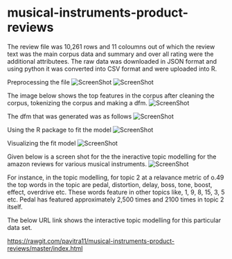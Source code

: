 # musical-instruments-product-reviews

The review file was 10,261 rows and 11 coloumns out of which the review text was the main corpus data and summary and over all rating were the additional attributees.
The raw data was downloaded in JSON format and using python it was converted into CSV format and were uploaded into R.

Preprocessing the file
![ScreenShot](https://cloud.githubusercontent.com/assets/22182351/20322731/2627034c-ab48-11e6-9a59-3a5358d858dc.png)
![ScreenShot](https://cloud.githubusercontent.com/assets/22182351/20322774/4898c58c-ab48-11e6-9259-1431185f03cd.png)

The image below shows the top features in the corpus after cleaning the corpus, tokenizing the corpus and making a dfm.
![ScreenShot](https://cloud.githubusercontent.com/assets/22182351/20317236/3018aa6e-ab33-11e6-9ca6-33081dae59c1.png)

The dfm that was generated was as follows
![ScreenShot](https://cloud.githubusercontent.com/assets/22182351/20318609/e1a8f2d4-ab38-11e6-86eb-abba113b0f6c.png)

Using the R package to fit the model
![ScreenShot](https://cloud.githubusercontent.com/assets/22182351/20322952/efd7be3e-ab48-11e6-915d-10bff18ab2ee.png)

Visualizing the fit model
![ScreenShot](https://cloud.githubusercontent.com/assets/22182351/20323021/2e459326-ab49-11e6-9a89-5ff25863a457.png)

Given below is a screen shot for the the ineractive topic modelling for the amazon reviews for various musical instruments.
![ScreenShot](https://cloud.githubusercontent.com/assets/22182351/20323150/a17ed622-ab49-11e6-9f5a-b81617e46424.png)

For instance, in the topic modelling, for topic 2 at a relavance metric of o.49 the top words in the topic are pedal, distortion, delay, boss, tone, boost, effect, overdrive etc. 
These words feature in other topics like, 1, 9, 8, 15, 3, 5 etc.
Pedal has featured approximately 2,500 times and 2100 times in topic 2 itself.

The below URL link shows the interactive topic modelling for this particular data set.

https://rawgit.com/pavitra11/musical-instruments-product-reviews/master/index.html
